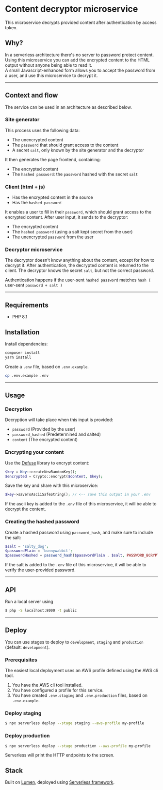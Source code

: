 # Content decryptor microservice

This microservice decrypts provided content after authentication by access token.

## Why?

In a serverless architecture there's no server to password protect content.  
Using this microservice you can add the encrypted content to the HTML output without anyone being able to read it.  
A small Javascript-enhanced form allows you to accept the password from a user, and use this microservice to decrypt it.

---

## Context and flow

The service can be used in an architecture as described below.

### Site generator

This process uses the following data:

-   The unencrypted content
-   The `password` that should grant access to the content
-   A secret `salt`, only known by the site generator and the decryptor

It then generates the page frontend, containing:

-   The encrypted content
-   The `hashed password`: the `password` hashed with the secret `salt`

### Client (html + js)

-   Has the encrypted content in the source
-   Has the `hashed password`

It enables a user to fill in their `password`, which should grant access to the encrypted content. After user input, it sends to the decryptor:

-   The encrypted content
-   The `hashed password` (using a salt kept secret from the user)
-   The unencrypted `password` from the user

### Decryptor microservice

The decryptor doesn't know anything about the content, except for how to decrypt it. After authentication, the decrypted content is returned to the client.
The decryptor knows the secret `salt`, but not the correct password.

Authentication happens if the user-sent `hashed password` matches `hash (` user-sent `password + salt )`

---

## Requirements

-   PHP 8.1

## Installation

Install dependencies:

```bash
composer install
yarn install
```

Create a `.env` file, based on `.env.example`.

```bash
cp .env.example .env
```

---

## Usage

### Decryption

Decryption will take place when this input is provided:

-   `password` (Provided by the user)
-   `password_hashed` (Predetermined and salted)
-   `content` (The encrypted content)

### Encrypting your content

Use the [Defuse](https://github.com/defuse/php-encryption) library to encrypt content:

```php
$key = Key::createNewRandomKey();
$encrypted = Crypto::encrypt($content, $key);
```

Save the key and share with this microservice:

```php
$key->saveToAsciiSafeString(); // <-- save this output in your .env
```

If the ascii key is added to the `.env` file of this microservice, it will be able to decrypt the content.

### Creating the hashed password

Create a hashed password using `password_hash`, and make sure to include the salt:

```php
$salt = 'salty_dog';
$passwordPlain = 'bunnywabbit';
$passwordHashed = password_hash($passwordPlain . $salt, PASSWORD_BCRYPT);
```

If the salt is added to the `.env` file of this microservice, it will be able to verify the user-provided password.

---

## API

Run a local server using

```bash
$ php -S localhost:8000 -t public
```

---

## Deploy

You can use stages to deploy to `development`, `staging` and `production` (default: `development`).

### Prerequisites

The easiest local deployment uses an AWS profile defined using the AWS cli tool.

1. You have the AWS cli tool installed.
2. You have configured a profile for this service.
3. You have created `.env.staging` and `.env.production` files, based on `.env.example`.

### Deploy staging

```bash
$ npx serverless deploy --stage staging --aws-profile my-profile
```

### Deploy production

```bash
$ npx serverless deploy --stage production --aws-profile my-profile
```

Serverless will print the HTTP endpoints to the screen.

## Stack

Built on [Lumen](https://lumen.laravel.com), deployed using [Serverless framework](http://serverless.com/).

```

```

